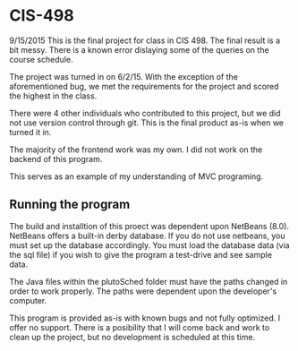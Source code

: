 # CIS-498
9/15/2015
This is the final project for class in CIS 498. The final result is a bit messy. There is a known error dislaying some of 
the queries on the course schedule.

The project was turned in on 6/2/15. With the exception of the aforementioned bug, we met the requirements for the project
and scored the highest in the class.

There were 4 other individuals who contributed to this project, but we did not use version control through git. This is the 
final product as-is when we turned it in. 

The majority of the frontend work was my own. I did not work on the backend of this program.

This serves as an example of my understanding of MVC programing.

## Running the program
The build and installtion of this proect was dependent upon NetBeans (8.0). NetBeans offers a built-in derby database. If you do not use netbeans, you must set up the database accordingly. You must load the database data (via the sql file) if you wish to give the program a test-drive and see sample data.

The Java files within the plutoSched folder must have the paths changed in order to work properly. The paths were dependent upon the developer's computer.

This program is provided as-is with known bugs and not fully optimized. I offer no support. There is a posibility that I will come back and work to clean up the project, but no development is scheduled at this time.
